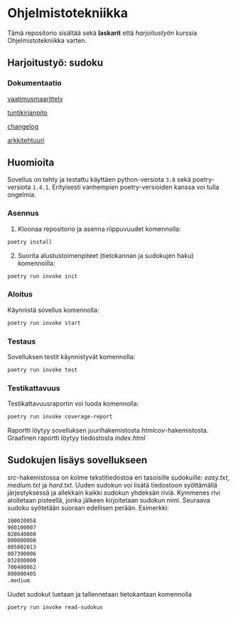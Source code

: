 # Ohjelmistotekniikka

Tämä repositorio sisältää sekä **laskarit** että *harjoitustyön* kurssia Ohjelmistotekniikka varten.

## Harjoitustyö: sudoku
### Dokumentaatio
[vaatimusmaarittely](https://github.com/jnnhan/ot-sudoku/blob/main/dokumentaatio/vaatimusmaarittely.md)

[tuntikirjanpito](https://github.com/jnnhan/ot-sudoku/blob/main/dokumentaatio/tuntikirjanpito.md)

[changelog](https://github.com/jnnhan/ot-sudoku/blob/main/dokumentaatio/changelog.md)

[arkkitehtuuri](https://github.com/jnnhan/ot-sudoku/blob/main/dokumentaatio/arkkitehtuuri.md)


## Huomioita
Sovellus on tehty ja testattu käyttäen python-versiota `3.8` sekä poetry-versiota `1.4.1`. Erityisesti vanhempien poetry-versioiden kanssa voi tulla ongelmia.
 
### Asennus
1. Kloonaa repositorio ja asenna riippuvuudet komennolla:

```bash
poetry install
```

2. Suorita alustustoimenpiteet (tietokannan ja sudokujen haku) komennoilla:

```bash
poetry run invoke init
```

### Aloitus
Käynnistä sovellus komennolla:

```bash
poetry run invoke start
```

### Testaus

Sovelluksen testit käynnistyvät komennolla:

```bash
poetry run invoke test
```

### Testikattavuus

Testikattavuusraportin voi luoda komennolla:

```bash
poetry run invoke coverage-report
```

Raportti löytyy sovelluksen juurihakemistosta *htmlcov*-hakemistosta. Graafinen raportti löytyy tiedostosta *index.html*



## Sudokujen lisäys sovellukseen
_src_-hakemistossa on kolme tekstitiedostoa eri tasoisille sudokuille: _easy.txt_, _medium.txt_ ja _hard.txt_. Uuden sudokun voi lisätä tiedostoon syöttämällä järjestyksessä ja allekkain kaikki sudokun yhdeksän riviä. Kymmenes rivi aloitetaan pisteellä, jonka jälkeen kirjoitetaan sudokun nimi. Seuraava sudoku syötetään suoraan edellisen perään.
Esimerkki:

```bash
100020058
960100007
028640000
000000000
005002013
007390006
032800000
700400862
800000405
.medium
```

Uudet sudokut luetaan ja tallennetaan tietokantaan komennolla
```bash
poetry run invoke read-sudokus
